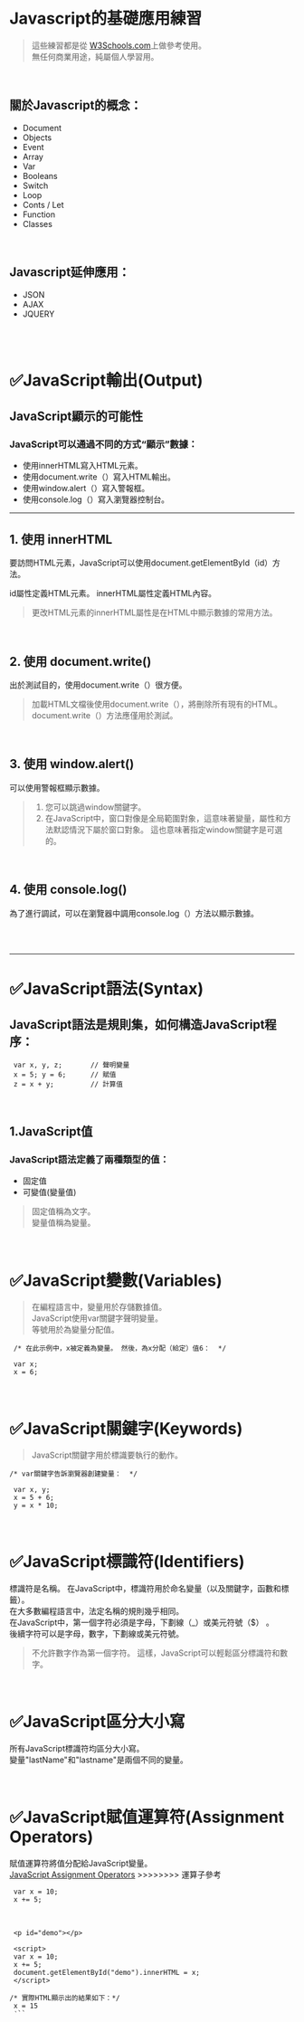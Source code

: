 # Javascript的基礎應用練習  
> 這些練習都是從 [W3Schools.com](https://www.w3schools.com/default.asp)上做參考使用。  
> 無任何商業用途，純屬個人學習用。  

<br>  

## 關於Javascript的概念：  
* Document  
* Objects  
* Event  
* Array  
* Var  
* Booleans  
* Switch  
* Loop  
* Conts / Let   
* Function 
* Classes   
  
<br>    

## Javascript延伸應用： 
* JSON  
* AJAX  
* JQUERY    

<br><br> 

# &#9989;JavaScript輸出(Output)

## JavaScript顯示的可能性
### JavaScript可以通過不同的方式“顯示”數據：
* 使用innerHTML寫入HTML元素。
* 使用document.write（）寫入HTML輸出。
* 使用window.alert（）寫入警報框。
* 使用console.log（）寫入瀏覽器控制台。    
  
<hr>    

## 1. 使用 innerHTML
要訪問HTML元素，JavaScript可以使用document.getElementById（id）方法。

id屬性定義HTML元素。 innerHTML屬性定義HTML內容。 
> 更改HTML元素的innerHTML屬性是在HTML中顯示數據的常用方法。   

<br>    

## 2. 使用 document.write() 
出於測試目的，使用document.write（）很方便。    
> 加載HTML文檔後使用document.write（），將刪除所有現有的HTML。  
> document.write（）方法應僅用於測試。  

<br>    

## 3. 使用 window.alert() 
可以使用警報框顯示數據。    
> 1. 您可以跳過window關鍵字。   
> 2. 在JavaScript中，窗口對像是全局範圍對象，這意味著變量，屬性和方法默認情況下屬於窗口對象。 這也意味著指定window關鍵字是可選的。  

<br>    

## 4. 使用 console.log()    
為了進行調試，可以在瀏覽器中調用console.log（）方法以顯示數據。 

<br><br><hr>    

# &#9989;JavaScript語法(Syntax) 

## JavaScript語法是規則集，如何構造JavaScript程序： 
```
 var x, y, z;       // 聲明變量   
 x = 5; y = 6;      // 賦值   
 z = x + y;         // 計算值  
```

<br>

## 1.JavaScript值
### JavaScript語法定義了兩種類型的值：

* 固定值    
* 可變值(變量值)    
> 固定值稱為文字。  
> 變量值稱為變量。  

<br>    

# &#9989;JavaScript變數(Variables)
>在編程語言中，變量用於存儲數據值。  
>JavaScript使用var關鍵字聲明變量。   
>等號用於為變量分配值。  
```
 /* 在此示例中，x被定義為變量。 然後，為x分配（給定）值6：  */
 
 var x;   
 x = 6;  
 ```  

<br>

# &#9989;JavaScript關鍵字(Keywords)
> JavaScript關鍵字用於標識要執行的動作。    
```  
/* var關鍵字告訴瀏覽器創建變量：  */    

 var x, y;  
 x = 5 + 6;    
 y = x * 10;  
``` 

<br>    

# &#9989;JavaScript標識符(Identifiers)
標識符是名稱。
在JavaScript中，標識符用於命名變量（以及關鍵字，函數和標籤）。  
在大多數編程語言中，法定名稱的規則幾乎相同。    
在JavaScript中，第一個字符必須是字母，下劃線（_）或美元符號（$）    。  
後續字符可以是字母，數字，下劃線或美元符號。    
> 不允許數字作為第一個字符。
這樣，JavaScript可以輕鬆區分標識符和數字。

<br>    

# &#9989;JavaScript區分大小寫
所有JavaScript標識符均區分大小寫。  
變量"lastName"和"lastname"是兩個不同的變量。   

<br>    

# &#9989;JavaScript賦值運算符(Assignment Operators)
賦值運算符將值分配給JavaScript變量。    
[JavaScript Assignment Operators](https://www.w3schools.com/js/js_assignment.asp) >>>>>>>> 運算子參考   
```   
 var x = 10;   
 x += 5; 
```
  
<br>    

```
 <p id="demo"></p> 

 <script>		
 var x = 10;   
 x += 5;   
 document.getElementById("demo").innerHTML = x; 
 </script>   
 
/* 實際HTML顯示出的結果如下：*/  
 x = 15 
 ‵``
